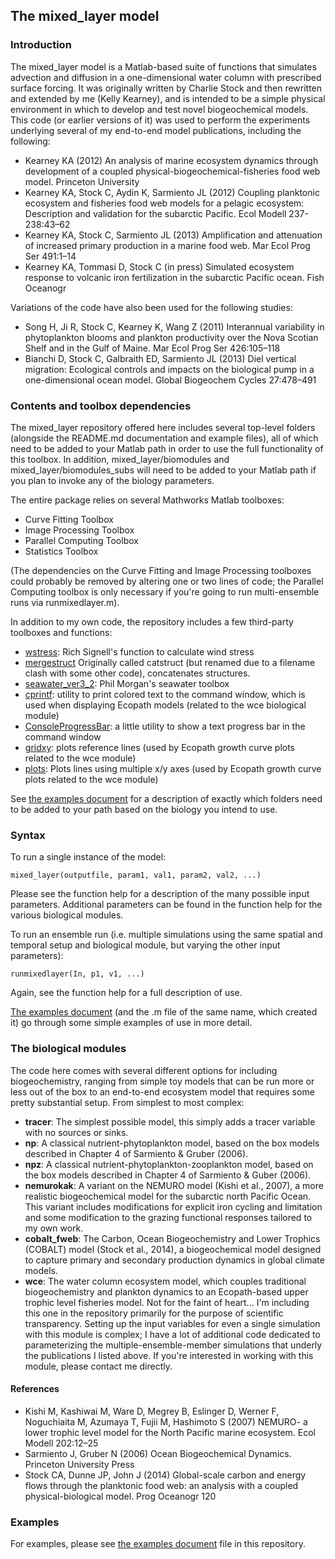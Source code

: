 ## The mixed_layer model

### Introduction

The mixed_layer model is a Matlab-based suite of functions that simulates advection and diffusion in a one-dimensional water column with prescribed surface forcing.  It was originally written by Charlie Stock and then rewritten and extended by me (Kelly Kearney), and is intended to be a simple physical environment in which to develop and test novel biogeochemical models.  This code (or earlier versions of it) was used to perform the experiments underlying several of my end-to-end model publications, including the following:

 - Kearney KA (2012) An analysis of marine ecosystem dynamics through development of a coupled physical-biogeochemical-fisheries food web model. Princeton University
 - Kearney KA, Stock C, Aydin K, Sarmiento JL (2012) Coupling planktonic ecosystem and fisheries food web models for a pelagic ecosystem: Description and validation for the subarctic Pacific. Ecol Modell 237-238:43–62
 - Kearney KA, Stock C, Sarmiento JL (2013) Amplification and attenuation of increased primary production in a marine food web. Mar Ecol Prog Ser 491:1–14
 - Kearney KA, Tommasi D, Stock C (in press) Simulated ecosystem response to volcanic iron fertilization in the subarctic Pacific ocean. Fish Oceanogr

Variations of the code have also been used for the following studies:

 - Song H, Ji R, Stock C, Kearney K, Wang Z (2011) Interannual variability in phytoplankton blooms and plankton productivity over the Nova Scotian Shelf and in the Gulf of Maine. Mar Ecol Prog Ser 426:105–118
 - Bianchi D, Stock C, Galbraith ED, Sarmiento JL (2013) Diel vertical migration: Ecological controls and impacts on the biological pump in a one-dimensional ocean model. Global Biogeochem Cycles 27:478–491
 
 
### Contents and toolbox dependencies

The mixed_layer repository offered here includes several top-level folders (alongside the README.md documentation and example files), all of which need to be added to your Matlab path in order to use the full functionality of this toolbox.  In addition, mixed_layer/biomodules and mixed_layer/biomodules_subs will need to be added to your Matlab path if you plan to invoke any of the biology parameters.

The entire package relies on several Mathworks Matlab toolboxes:

- Curve Fitting Toolbox
- Image Processing Toolbox
- Parallel Computing Toolbox
- Statistics Toolbox

(The dependencies on the Curve Fitting and Image Processing toolboxes could probably be removed by altering one or two lines of code; the Parallel Computing toolbox is only necessary if you're going to run multi-ensemble runs via runmixedlayer.m).

In addition to  my own code, the repository includes a few third-party toolboxes and functions:

- [wstress](http://woodshole.er.usgs.gov/operations/sea-mat/RPSstuff-html/index.html "RPSstuff"): Rich Signell's function to calculate wind stress
- [mergestruct](http://www.mathworks.com/matlabcentral/fileexchange/7842-catstruct) Originally called catstruct (but renamed due to a filename clash with some other code), concatenates structures.
- [seawater_ver3_2](http://www.marine.csiro.au/datacentre/processing.htm): Phil Morgan's seawater toolbox
- [cprintf](http://www.mathworks.com/matlabcentral/fileexchange/24093-cprintf-display-formatted-colored-text-in-the-command-window): utility to print colored text to the command window, which is used when displaying Ecopath models (related to the wce biological module)
- [ConsoleProgressBar](http://www.mathworks.com/matlabcentral/fileexchange/30297-consoleprogressbar): a little utility to show a text progress bar in the command window
- [gridxy](http://www.mathworks.com/matlabcentral/fileexchange/9973-gridxy--v2-2-feb-2008-): plots reference lines (used by Ecopath growth curve plots related to the wce module)
- [plots](http://www.mathworks.com/matlabcentral/fileexchange/10242-plots-m--plotses-m): Plots lines using multiple x/y axes (used by Ecopath growth curve plots related to the wce module)

See [the examples document](http://htmlpreview.github.com/?https://github.com/kakearney/mixed_layer-basics-pkg/blob/master/mixedlayer_examples.html) for a description of exactly which folders need to be added to your path based on the biology you intend to use.



### Syntax

To run a single instance of the model:

```
mixed_layer(outputfile, param1, val1, param2, val2, ...)
```
Please see the function help for a description of the many possible input parameters.  Additional parameters can be found in the function help for the various biological modules.

To run an ensemble run (i.e. multiple simulations using the same spatial and temporal setup and biological module, but varying the other input parameters):

```
runmixedlayer(In, p1, v1, ...)
```

Again, see the function help for a full description of use.

[The examples document](http://htmlpreview.github.com/?https://github.com/kakearney/mixed_layer-basics-pkg/blob/master/mixedlayer_examples.html) (and the .m file of the same name, which created it) go through some simple examples of use in more detail.

### The biological modules

The code here comes with several different options for including biogeochemistry, ranging from simple toy models that can be run more or less out of the box to an end-to-end ecosystem model that requires some pretty substantial setup.  From simplest to most complex:

 - **tracer**: The simplest possible model, this simply adds a tracer variable with no sources or sinks. 
 - **np**: A classical nutrient-phytoplankton model, based on the box models described in Chapter 4 of Sarmiento & Gruber (2006).
 - **npz**: A classical nutrient-phytoplankton-zooplankton model, based on the box models described in Chapter 4 of Sarmiento & Guber (2006).
 - **nemurokak**: A variant on the NEMURO model (Kishi et al., 2007), a more realistic biogeochemical model for the subarctic north Pacific Ocean. This variant includes modifications for explicit iron cycling and limitation and some modification to the grazing functional responses tailored to my own work.
 - **cobalt_fweb**: The Carbon, Ocean Biogeochemistry and Lower Trophics (COBALT) model (Stock et al., 2014), a biogeochemical model designed to capture primary and secondary production dynamics in global climate models.
 - **wce**: The water column ecosystem model, which couples traditional biogeochemistry and plankton dynamics to an Ecopath-based upper trophic level fisheries model.  Not for the faint of heart... I'm including this one in the repository primarily for the purpose of scientific transparency.  Setting up the input variables for even a single simulation with this module is complex;  I have a lot of additional code dedicated to parameterizing the multiple-ensemble-member simulations that underly the publications I listed above.  If you're interested in working with this module, please contact me directly.
 
#### References
 
  - Kishi M, Kashiwai M, Ware D, Megrey B, Eslinger D, Werner F, Noguchiaita M, Azumaya T, Fujii M, Hashimoto S (2007) NEMURO- a lower trophic level model for the North Pacific marine ecosystem. Ecol Modell 202:12–25
  - Sarmiento J, Gruber N (2006) Ocean Biogeochemical Dynamics. Princeton University Press
  - Stock CA, Dunne JP, John J (2014) Global-scale carbon and energy flows through the planktonic food web: an analysis with a coupled physical-biological model. Prog Oceanogr 120
  
### Examples

For examples, please see [the examples document](http://htmlpreview.github.com/?https://github.com/kakearney/mixed_layer-basics-pkg/blob/master/mixedlayer_examples.html) file in this repository.


 
 
 

